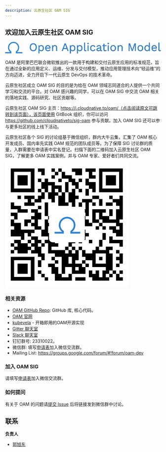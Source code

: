 ```yaml
---
description: 云原生社区 OAM SIG
---
```


## 欢迎加入云原生社区 OAM SIG

![oam](img/oam.svg)

OAM 是阿里巴巴联合微软推出的一款用于构建和交付云原生应用的标准规范，旨在通过全新的应用定义、运维、分发与交付模型，推动应用管理技术向“轻运维”的方向迈进，全力开启下一代云原生 DevOps 的技术革命。

云原生社区成立 OAM SIG 的目的是为给在 OAM 领域志同道合的人提供一个共同学习和交流的平台。对 OAM 感兴趣的同学，可以在 OAM SIG 中交流 OAM 相关的落地实践、源码研究、社区贡献等。

云原生社区 OAM SIG 主页：https://i.cloudnative.to/oam/（点击阅读原文可跳转到该页面），该页面使用 GitBook 组织，你可以访问 https://github.com/cloudnativeto/sig-oam 参与贡献。加入 OAM SIG 还可以参与更多社区的线上线下活动。

云原生社区各个 SIG 的讨论组基于微信组织，群内大牛云集，汇集了 OAM 核心开发成员、国内率先实践 OAM 规范的团队成员等。为了保障 SIG 讨论群的质量，入群需要在申请表中实名登记。扫描下面的二维码加入云原生社区 OAM SIG，了解更多 OAM 实践案例，并与 OAM 专家、爱好者们共同交流。

![](img/wj.png)

### 相关资源

* [OAM GitHub Repo](https://github.com/oam-dev): GitHub 库, 核心代码。
* [OAM 官网](https://oam.dev/)
* [kubevela](https://kubevela.io) - 开箱即用的OAM开源实现
* [Gitter 聊天室](https://gitter.im/oam-dev/community)
* [Slack 聊天室](https://cloud-native.slack.com/archives/C01BLQ3HTJA)
* 钉钉群号: 23310022。
* 微信群: 填写[申请表](https://wj.qq.com/s2/7438465/6bd6)加入微信交流群。
* Mailing List: https://groups.google.com/forum/#!forum/oam-dev

### 加入 OAM SIG

请填写[申请表](https://wj.qq.com/s2/7438465/6bd6)加入微信交流群。

### 如何提问

有关于 OAM 的问题请[提交 Issue](https://github.com/cloudnativeto/sig-oam/issues/new) 后将链接发到微信群中讨论。

## 联系

**负责人**

- [郭旭东](https://github.com/sunny0826)